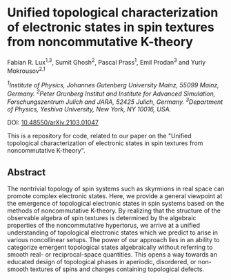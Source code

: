 # Unified topological characterization of electronic states in spin textures from noncommutative K-theory

Fabian R. Lux<sup>1,3</sup>, Sumit Ghosh<sup>2</sup>, Pascal Prass<sup>1</sup>, Emil Prodan<sup>3</sup> and Yuriy Mokrousov<sup>2,1</sup>

*<sup>1</sup>Institute of Physics, Johannes Gutenberg University Mainz, 55099 Mainz, Germany.*
*<sup>2</sup>Peter Grunberg Institut and Institute for Advanced Simulation, Forschungszentrum Julich and JARA, 52425 Julich, Germany.*
*<sup>3</sup>Department of Physics, Yeshiva University, New York, NY 10016, USA.*

DOI: [10.48550/arXiv.2103.01047](https://doi.org/10.48550/arXiv.2103.01047)

This is a repository for code, related to our paper on the "Unified topological characterization of electronic states in spin textures from noncommutative K-theory".

## Abstract

The nontrivial topology of spin systems such as skyrmions in real space can promote complex electronic states. Here, we provide a general viewpoint at the emergence of topological electronic states in spin systems based on the methods of noncommutative K-theory. By realizing that the structure of the observable algebra of spin textures is determined by the algebraic properties of the noncommutative hypertorus, we arrive at a unified understanding of topological electronic states which we predict to arise in various noncollinear setups. The power of our approach lies in an ability to categorize emergent topological states algebraically without referring to smooth real- or reciprocal-space quantities. This opens a way towards an educated design of topological phases in aperiodic, disordered, or non-smooth textures of spins and charges containing topological defects.
